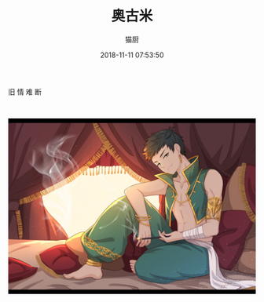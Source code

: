 ﻿---
layout: post
title: 奥古米
date: 2018-11-11 07:53:50
updated: 2018-11-11 08:11:42
comments: true
categories: [Photo]
tags: [Damian al Ghul]
author: "猫厨"
description: ""
toc: true
---

<p>旧&nbsp;情&nbsp;难&nbsp;断</p> 
<p><br /></p>

![](https://raw.githubusercontent.com/alicewish/meowchain247/master/img_cVZNdzJtQk9JV2VQMnZqc0E2dFRIZitrWXN4UzdjTllnRUlOWTIwRjlySVBITE5RY0Zrbk1BPT0.jpg)